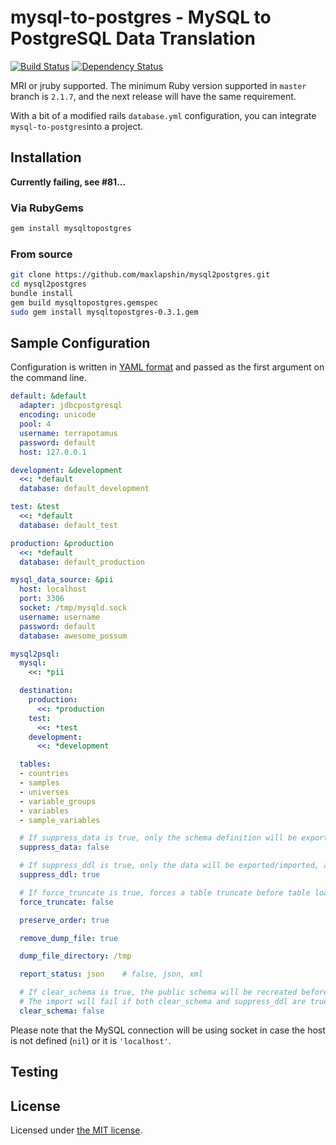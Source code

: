 # mysql-to-postgres - MySQL to PostgreSQL Data Translation

[![Build Status](https://travis-ci.org/maxlapshin/mysql2postgres.svg)](https://travis-ci.org/maxlapshin/mysql2postgres)
[![Dependency Status](https://gemnasium.com/maxlapshin/mysql2postgres.svg)](https://gemnasium.com/maxlapshin/mysql2postgres)

MRI or jruby supported. The minimum Ruby version supported in `master` branch is `2.1.7`,
and the next release will have the same requirement.

With a bit of a modified rails `database.yml` configuration, you can integrate `mysql-to-postgres`into a project.

## Installation

**Currently failing, see #81...**

### Via RubyGems

```sh
gem install mysqltopostgres
```

### From source

```sh
git clone https://github.com/maxlapshin/mysql2postgres.git
cd mysql2postgres
bundle install
gem build mysqltopostgres.gemspec
sudo gem install mysqltopostgres-0.3.1.gem
```

## Sample Configuration

Configuration is written in [YAML format](http://www.yaml.org/ "YAML Ain't Markup Language")
and passed as the first argument on the command line.

```yaml
default: &default
  adapter: jdbcpostgresql
  encoding: unicode
  pool: 4
  username: terrapotamus
  password: default
  host: 127.0.0.1

development: &development
  <<: *default
  database: default_development

test: &test
  <<: *default
  database: default_test

production: &production
  <<: *default
  database: default_production

mysql_data_source: &pii
  host: localhost
  port: 3306
  socket: /tmp/mysqld.sock
  username: username
  password: default
  database: awesome_possum

mysql2psql:
  mysql:
    <<: *pii

  destination:
    production:
      <<: *production
    test:
      <<: *test
    development:
      <<: *development

  tables:
  - countries
  - samples
  - universes
  - variable_groups
  - variables
  - sample_variables

  # If suppress_data is true, only the schema definition will be exported/migrated, and not the data
  suppress_data: false

  # If suppress_ddl is true, only the data will be exported/imported, and not the schema
  suppress_ddl: true

  # If force_truncate is true, forces a table truncate before table loading
  force_truncate: false

  preserve_order: true

  remove_dump_file: true

  dump_file_directory: /tmp

  report_status: json    # false, json, xml

  # If clear_schema is true, the public schema will be recreated before conversion
  # The import will fail if both clear_schema and suppress_ddl are true.
  clear_schema: false
```

Please note that the MySQL connection will be using socket in case the host is not defined (`nil`) or it is `'localhost'`.

## Testing


## License

Licensed under [the MIT license](MIT-LICENSE).
